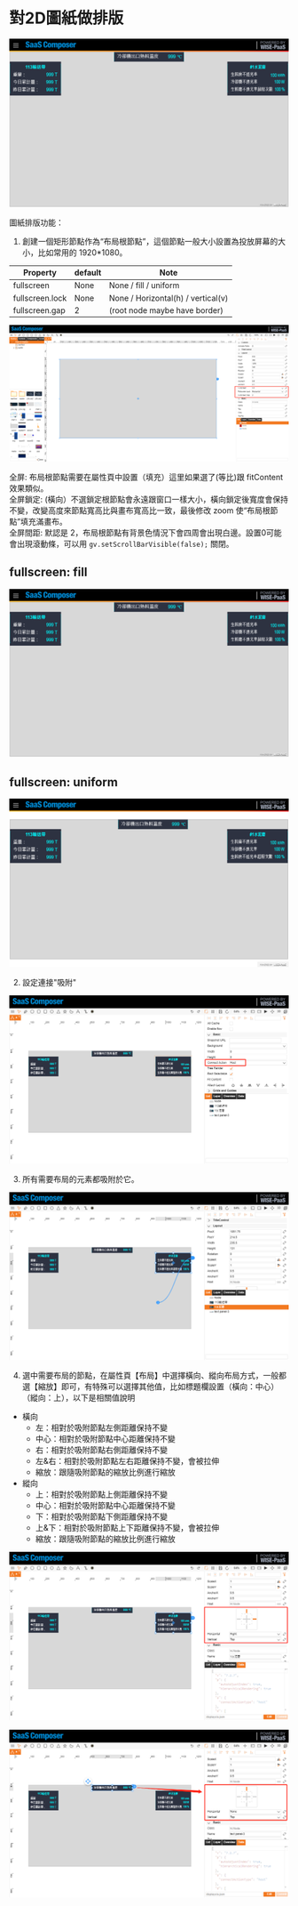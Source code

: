 
# 對2D圖紙做排版  

![l_01.png](l_01.png)


圖紙排版功能：  
1. 創建一個矩形節點作為“布局根節點”，這個節點一般大小設置為投放屏幕的大小，比如常用的 1920*1080。  

Property                     | default          | Note
-----------------------------|------------------|-------------
fullscreen                   | None             | None / fill / uniform
fullscreen.lock              | None             | None / Horizontal(h) / vertical(v)
fullscreen.gap               | 2                | (root node maybe have border)

![l_02.png](l_02.png)


全屏: 布局根節點需要在屬性頁中設置（填充）這里如果選了(等比)跟 fitContent 效果類似。  
全屏鎖定: (橫向）不選鎖定根節點會永遠跟窗口一樣大小，橫向鎖定後寬度會保持不變，改變高度來節點寬高比與畫布寬高比一致，最後修改 zoom 使“布局根節點”填充滿畫布。  
全屏間距: 默認是 2，布局根節點有背景色情況下會四周會出現白邊。設置0可能會出現滾動條，可以用 `gv.setScrollBarVisible(false);` 關閉。  

## fullscreen: fill

![l_01.png](l_03.png)  

## fullscreen: uniform

![l_05.png](l_04.png)  

2. 設定連接"吸附"  

![l_03.png](l_05.png)  

3. 所有需要布局的元素都吸附於它。  

![l_04.png](l_06.png)  

4. 選中需要布局的節點，在屬性頁【布局】中選擇橫向、縱向布局方式，一般都選【縮放】即可，有特殊可以選擇其他值，比如標題欄設置（橫向：中心）（縱向：上），以下是相關值說明

- 橫向
  - 左：相對於吸附節點左側距離保持不變
  - 中心：相對於吸附節點中心距離保持不變
  - 右：相對於吸附節點右側距離保持不變
  - 左&右：相對於吸附節點左右距離保持不變，會被拉伸
  - 縮放：跟隨吸附節點的縮放比例進行縮放
- 縱向
  - 上：相對於吸附節點上側距離保持不變
  - 中心：相對於吸附節點中心距離保持不變
  - 下：相對於吸附節點下側距離保持不變
  - 上&下：相對於吸附節點上下距離保持不變，會被拉伸
  - 縮放：跟隨吸附節點的縮放比例進行縮放

![l_06.png](l_07.png)  

![l_07.png](l_08.png)  